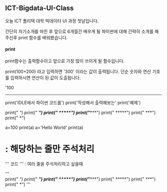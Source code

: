 ## ICT-Bigdata-UI-Class ###

오늘 ICT 폴리텍 대학 빅데이터 UI 과정 첫날입니다. 

간단히 자기소개를 마친 후 앞으로 6개월간 배우게 될 파이썬에 대해 간략히 소개를 해주신후 print 함수를 배워봤습니다.

#### print ####

print함수는 출력함수이고 앞으로 가장 많이 쓰이게 될 함수입니다.

print(100+200) 라고 입력하면 '300' 이라는 값이 출력됩니다. 단순 숫자와 연산 기호를 입력하시면 연산이 된 값이 도출됩니다.

'100







----------------------------------------------------------------------------------------------------


print('IDLE에서 파이썬 코드를')
print('작성해서 출력해보는'
print('예제')


print("   *")
print("  ***")
print(" *****")
print("*******")
print(" *****")
print("  ***")
print("   *")


a=100
print(a)
a='Hello World'
print(a)

# : 해당하는 줄만 주석처리


''' 코드 ''' : 여러 줄을 주석처리하고 싶을때 

'''      
print("   *")
print("  ***")
print(" *****")
print("*******")
print(" *****")
print("  ***")
print("   *")
'''


